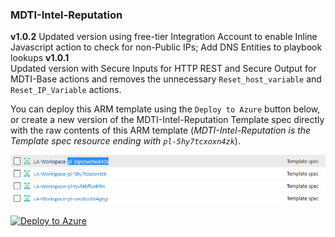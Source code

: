 ### MDTI-Intel-Reputation
**v1.0.2**
Updated version using free-tier Integration Account to enable Inline Javascript action to check for non-Public IPs; Add DNS Entities to playbook lookups
**v1.0.1**  
Updated version with Secure Inputs for HTTP REST and Secure Output for MDTI-Base actions and removes the unnecessary `Reset_host_variable` and `Reset_IP_Variable` actions.  

You can deploy this ARM template using the `Deploy to Azure` button below, or create a new version of the MDTI-Intel-Reputation Template spec directly with the raw contents of this ARM template (*MDTI-Intel-Reputation is the Template spec resource ending with `pl-5hy7tcxoxn4zk`*).

![MDTI-Intel-Reputation Template spec](https://raw.githubusercontent.com/mr-mongo/MDTI/main/Content-Hub/.images/mdti_automatedtriage_template_spec.png "MDTI-Intel-Reputation Template spec")

[![Deploy to Azure](https://aka.ms/deploytoazurebutton)](https://portal.azure.com/#create/Microsoft.Template/uri/https%3A%2F%2Fraw.githubusercontent.com%2Fmr-mongo%2FMDTI%2Fmain%2FContent-Hub%2FMDTI-Intel-Reputation%2FMDTI-Intel-Reputation.json)